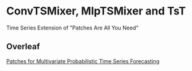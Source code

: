 # ConvTSMixer, MlpTSMixer and TsT

Time Series Extension of "Patches Are All You Need"

## Overleaf

[Patches for Multivariate Probabilistic Time Series Forecasting](https://de.overleaf.com/1566482423kpkxfpxnrwmk)
